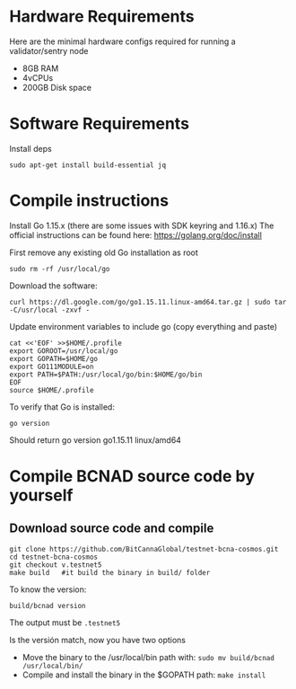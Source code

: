 # Hardware Requirements
Here are the minimal hardware configs required for running a validator/sentry node

* 8GB RAM
* 4vCPUs
* 200GB Disk space

# Software Requirements
Install deps
``` 
sudo apt-get install build-essential jq
```

# Compile instructions

Install Go 1.15.x (there are some issues with SDK keyring and 1.16.x)
The official instructions can be found here: https://golang.org/doc/install

First remove any existing old Go installation as root
```
sudo rm -rf /usr/local/go
``` 

Download the software:
```
curl https://dl.google.com/go/go1.15.11.linux-amd64.tar.gz | sudo tar -C/usr/local -zxvf -
```
Update environment variables to include go (copy everything and paste)
```
cat <<'EOF' >>$HOME/.profile
export GOROOT=/usr/local/go
export GOPATH=$HOME/go
export GO111MODULE=on
export PATH=$PATH:/usr/local/go/bin:$HOME/go/bin
EOF
source $HOME/.profile
```
To verify that Go is installed:
``` 
go version
```
Should return go version go1.15.11 linux/amd64

# Compile BCNAD source code by yourself
## Download source code and compile
```
git clone https://github.com/BitCannaGlobal/testnet-bcna-cosmos.git
cd testnet-bcna-cosmos
git checkout v.testnet5
make build   #it build the binary in build/ folder
```
To know the version:
```
build/bcnad version
```
The output must be `.testnet5`

Is the versión match, now you have two options
* Move the binary to the /usr/local/bin path with: `sudo mv build/bcnad /usr/local/bin/`
* Compile and install the binary in the $GOPATH path:  `make install`
